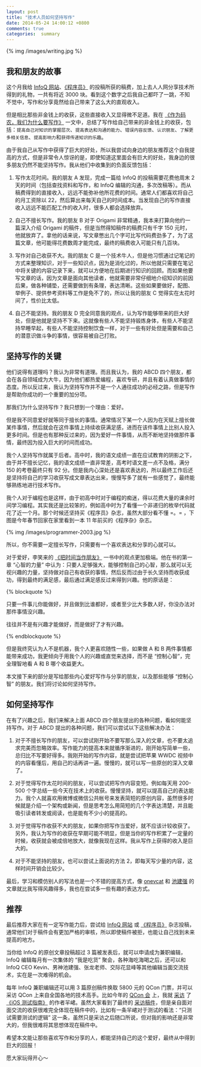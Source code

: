 ```yaml
---
layout: post
title: "技术人员如何坚持写作"
date: 2014-05-24 14:00:12 +0800
comments: true
categories:  summary
---
```


{% img /images/writing.jpg %}

## 我和朋友的故事

这个月我给 [InfoQ 网站](http://www.infoq.com/cn)、[《程序员》](http://programmer.csdn.net/) 的投稿所获的稿费，加上去人人网分享技术所得到的礼物，一共有将近 3000 块。看到这个数字之后我自己都吓了一跳，不知不觉中，写作和分享竟然给自己带来了这么大的直观收入。

但是相比那些非金钱上的收获，这些直接收入又显得微不足道。我在 [《作为码农，我们为什么要写作》](http://blog.devtang.com/blog/2014/01/08/why-we-need-write/) 一文中，总结了写作给自己带来的非金钱上的收获，包括：`提高自己对知识的掌握层次`、`提高表达和沟通的能力`、`错误内容反馈`、`认识朋友`、`了解更多相关信息`、`提高影响力`和`获得传递知识的乐趣`。

由于我自己从写作中获得了巨大的好处，所以我尝试向身边的朋友推荐这个自我提高的方式，但是非常令人惊讶的是，即使知道这里面会有巨大的好处，我身边的很多朋友仍然不能坚持写作。我从他们中收集到的负面反馈包括：

 1. 写作太花时间。我的朋友 A 发现，完成一篇给 InfoQ 的投稿需要花费他周末 2 天的时间（包括查找资料和写作，和 InfoQ 编辑的沟通，多次改稿等）。而从稿费得到的直接收入，远远不能弥补他所花费的时间。通常人们都喜欢将自己的月工资除以 22，然后算出来每天自己的时间成本。当发现自己的写作直接收入远远不能匹配工作的收入时，很多人都会选择放弃。

 1. 自己不擅长写作。我的朋友 B 对于 Origami 非常精通，我本来打算向他约一篇深入介绍 Origami 的稿件，但是当然得知稿件的稿费只有千字 150 元时，他就放弃了。拿他的话来说，写文章憋出几个字可比写代码费劲多了，为了这篇文章，他可能得花费数周才能完成，最终的稿费收入可能只有几百块。

 1. 写作对自己收获不大。我的朋友 C 是一个技术牛人，但是他习惯通过记笔记的方式来整理知识，对于一些知识点，因为是消化过的，所以他就只需要在笔记中将关键的内容记录下来，就可以方便地在后期进行知识的回顾。而如果他要写文章的话，因为文章是面向其他读者，他就需要非常仔细地介绍知识的前因后果，做各种铺垫，还需要做到有条理，表达清晰。这些如果要做好，配图、举例子、提供参考资料等工作是免不了的，所以让我的朋友 C 觉得实在太花时间了，性价比太低。

 1. 自己不能坚持。我的朋友 D 完全同意我的观点，认为写作能够带来的巨大好处，但是他就是坚持不下来。这就像有些人不能坚持锻炼身体，有些人不能坚持早睡早起，有些人不能坚持控制饮食一样，对于一些有好处但是需要和自己的潜意识做斗争的事情，很容易被自己打败。

## 坚持写作的关键

他们说得有道理吗？我认为非常有道理。而且我认为，我的 ABCD 四个朋友，都会在各自领域成为大牛，因为他们都热爱编程，喜欢专研，并且有着认真做事情的态度。所以反过来，我认为坚持写作并不是一个人通往成功的必经之路，但是写作是帮助你成功的一个重要的加分项。

那我们为什么坚持写作？我只想到一个理由：爱好。

但是我不同意爱好就等同于擅长的事情。通常情况下某一个人因为在天赋上擅长做某件事情，然后就会在这件事情上持续收获满足感，进而在该件事情上比别人投入更多时间。但是也有那种反过来的，因为爱好一件事情，从而不断地坚持做那件事情，最终因为投入巨大的时间而成功。

我个人坚持写作就属于后者。高中时，我的语文成绩一直在应试教育的阴影之下，由于并不擅长记忆，我的语文成绩一直非常差，高考时语文差一点不及格，满分 150 的考卷最终只有 92 分。但是我内心深处还是喜欢表达的，所以最终工作后还是坚持将自己的学习收获写成文章表达出来，慢慢写多了就有一些感觉了，最终能够熟练地进行技术写作。

我个人对于编程也是这样，由于初高中时对于编程的痴迷，得以花费大量的课余时间学习编程。其实我还是比较笨的，例如高中时为了看懂一个非递归的枚举代码就花了近一个月。那个时候还坚持买《程序员》杂志，虽然大部分看不懂 =。= ，下图是今年春节回家在家里看到一本 11 年前买的《程序杂》杂志。

{% img /images/programmer-2003.jpg %}

所以，你不需要一定擅长写作，只需要有一个喜欢表达和分享的心就可以。

对于爱好，李笑来的 [《把时间当作朋友》](http://book.douban.com/subject/3609132/) 一书中的观点更加极端。他在书的第一章 “心智的力量” 中认为：只要人足够强大，能够控制自己的心智，那么就可以无视兴趣的力量，坚持做对自己有收获的事情，然后反而过由于长久坚持而收获成功，得到最终的满足感，最后通过满足感反过来得到兴趣。他的原话是：

{% blockquote %}

只要一件事儿你能做好，并且做到比谁都好，或者至少比大多数人好，你没办法对那件事情没兴趣。

往往并不是有兴趣才能做好，而是做好了才有兴趣。

{% endblockquote %}

但是我终究认为人不是机器，我个人更喜欢随性一些，如果做 A 和 B 两件事情都能带来成功，我更倾向于用我个人的兴趣或直觉来选择，而不是 “控制心智”，完全理智地看 A 和 B 哪个收益更大。

本文接下来的部分是写给那些内心爱好写作与分享的朋友，以及那些能够 “控制心智” 的朋友。我们将讨论如何坚持写作。

## 如何坚持写作

在有了兴趣之后，我们来解决上面 ABCD 四个朋友提出的各种问题，看如何能坚持写作。对于 ABCD 提出的各种问题，我们可以尝试以下这些解决办法：

 1. 对于不擅长写作的朋友，可以尝试刚开始不要写那么深入的文章，也不要太追求完美而忽略效率。写作能力的提高本来就循序渐进的，刚开始写简单一些，总归比不写要好得多。我刚开始的写作内容，就是尝试把苹果 WWDC 视频中的内容看懂后，用自己的话再讲一遍。慢慢的，就可以写一些原创的深入文章了。

 2. 对于觉得写作太花时间的朋友，可以尝试把写作内容变短。例如每天用 200-500 个字总结一些今天在技术上的收获。慢慢坚持，就可以提高自己的表达能力。我个人就喜欢用微博或微信公共帐号来发表简短的原创内容，虽然很多时候就是介绍一个架构或新闻，但是思考怎么用简短的几个字表达清楚，并且能吸引读者转发或阅读，也是能有不少小的提高的。

 3. 对于觉得写作收获不大的朋友，如果你把写作当爱好，就不应该计较收获了。另外，我认为写作的收获在早期可能不明显，但是当你的写作积累了一定量的时候，收获就会被成倍地放大，就像我现在这样。我从写作上获得的收入是巨大的。

 4. 对于不能坚持的朋友，也可以尝试上面说的方法 2，即每天写少量的内容，这样时间开销会比较少。


最后，学习和模仿别人的写法也是一个不错的提高方式，像 [onevcat](http://onevcat.com/) 和 [池建强](http://macshuo.com/) 的文章就比我写得风趣得多，我也在尝试多一些有趣的表达方式。


## 推荐

最后推荐大家在有一定写作能力后，尝试给 [InfoQ 网站](http://www.infoq.com/cn) 或 [《程序员》](http://programmer.csdn.net/) 杂志投稿，通常他们对于稿件会有更加严格的审核，所以即使稿件被拒，也能让自己找到未来提高的地方。

当你给 InfoQ 的原创文章投稿超过 3 篇被发表后，就可以申请成为兼职编辑，InfoQ 编辑每月有一次集体的 “我是吃货” 聚会，各种海吃海喝之后，还可以和 InfoQ CEO Kevin、男神池建强、张龙老师、交际花显峰等其他编辑当面交流技术，实在是一次难得的机会。

每年 InfoQ 兼职编辑还可以用 3 篇原创稿件换取 5800 元的 QCon 门票，并可以采访 QCon 上来自全国各地的技术高手。比如今年的 [QCon 会](http://www.qconbeijing.com/) 上，我就 [采访](http://www.infoq.com/cn/news/2014/04/interview-ios-test-guide-author) 了 [《iOS 测试指南》](http://www.amazon.cn/%E5%9B%BE%E4%B9%A6/dp/product-description/B00JPVNFKM) 的作者羋峮。虽然大家看到了最终的 [采访稿件](http://www.infoq.com/cn/news/2014/04/interview-ios-test-guide-author)，但是亲自面对面交流的收获很难完全体现在稿件中的，比如有一条羋峮对于测试的看法：“只测试需要测试的逻辑” 这一条，虽然只是采访之后随口所说，但对我的影响还是非常大的，但我很难将其思想体现在稿件中。

希望本文能让那些喜欢写作和分享的人，都能坚持自己的这个爱好，最终从中得到巨大的回报！

愿大家玩得开心～